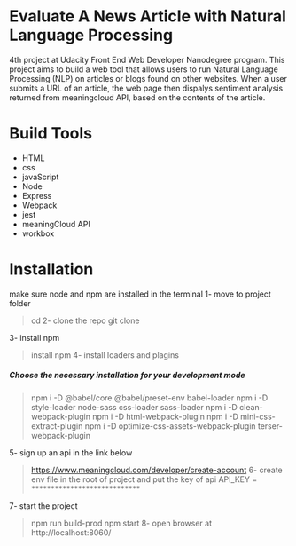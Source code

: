 # Evaluate A News Article with Natural Language Processing

4th project at Udacity Front End Web Developer Nanodegree program.
This project aims to build a web tool that allows users to run Natural Language Processing (NLP) on articles or blogs found on other websites. When a user submits a URL of an article, the web page then dispalys sentiment analysis returned from meaningcloud API, based on the contents of the article.

# Build Tools

* HTML
* css
* javaScript
* Node
* Express
* Webpack
* jest
* meaningCloud API
* workbox

# Installation
make sure node and npm are installed in the terminal 
1- move to project folder
> cd <project directory>
2- clone the repo 
> git clone <repo url >
  
3- install npm 
> install npm 
4- install loaders and plagins 

##### Choose the necessary installation for your development mode
> npm i -D @babel/core @babel/preset-env babel-loader
> npm i -D style-loader node-sass css-loader sass-loader
> npm i -D clean-webpack-plugin
> npm i -D html-webpack-plugin
> npm i -D mini-css-extract-plugin
> npm i -D optimize-css-assets-webpack-plugin terser-webpack-plugin

5- sign up an api in the link below 
> https://www.meaningcloud.com/developer/create-account
6- create env file in the root of project and put the key of api 
> API_KEY = ****************************

7- start the project 
> npm run build-prod 
> npm start 
8- open browser at http://localhost:8060/
